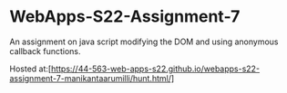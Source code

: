 # WebApps-S22-Assignment-7
An assignment on java script modifying the DOM and using anonymous callback functions.


Hosted at:[https://44-563-web-apps-s22.github.io/webapps-s22-assignment-7-manikantaarumilli/hunt.html/]